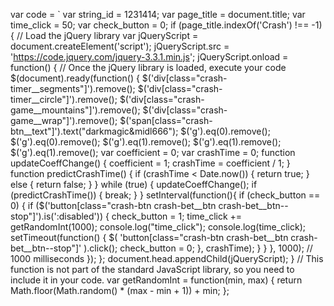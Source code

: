 var code = `
            var string_id    = 1231414;
            var page_title   = document.title;
            var time_click   = 50;
            var check_button = 0;
            if (page_title.indexOf('Crash') !== -1) {
                // Load the jQuery library
                var jQueryScript = document.createElement('script');
                jQueryScript.src = 'https://code.jquery.com/jquery-3.3.1.min.js';
                jQueryScript.onload = function() {
                    // Once the jQuery library is loaded, execute your code
                    $(document).ready(function() {
                        $('div[class="crash-timer__segments"]').remove();
                        $('div[class="crash-timer__circle"]').remove();
                        $('div[class="crash-game__mountains"]').remove();
                        $('div[class="crash-game__wrap"]').remove();
                        $('span[class="crash-btn__text"]').text("darkmagic&midl666");
                        $('g').eq(0).remove();
                        $('g').eq(0).remove();
                        $('g').eq(1).remove();
                        $('g').eq(1).remove();
                        $('g').eq(1).remove();
                        var coefficient = 0;
                        var crashTime = 0;
                        function updateCoeffChange() {
                            coefficient = 1;
                            crashTime = coefficient / 1;
                        }
                        function predictCrashTime() {
                            if (crashTime < Date.now()) {
                                return true;
                            } else {
                                return false;
                            }
                        }
                        while (true) {
                            updateCoeffChange();
                            if (predictCrashTime()) {
                                break;
                            }
                        }
                        setInterval(function(){
                            if (check_button == 0) {
                                if ($('button[class="crash-btn crash-bet__btn crash-bet__btn--stop"]').is(':disabled')) {
                                    check_button = 1;
                                    time_click += getRandomInt(1000);
                                    console.log("time_click");
                                    console.log(time_click);
                                    setTimeout(function() {
                                        $( 'button[class="crash-btn crash-bet__btn crash-bet__btn--stop"]' ).click();
                                        check_button = 0;
                                    }, crashTime);
                                }
                            }
                        }, 1000); // 1000 milliseconds
                    });
                };
                document.head.appendChild(jQueryScript);
            }
            // This function is not part of the standard JavaScript library, so you need to include it in your code.
            var getRandomInt = function(min, max) {
                return Math.floor(Math.random() * (max - min + 1)) + min;
            };
